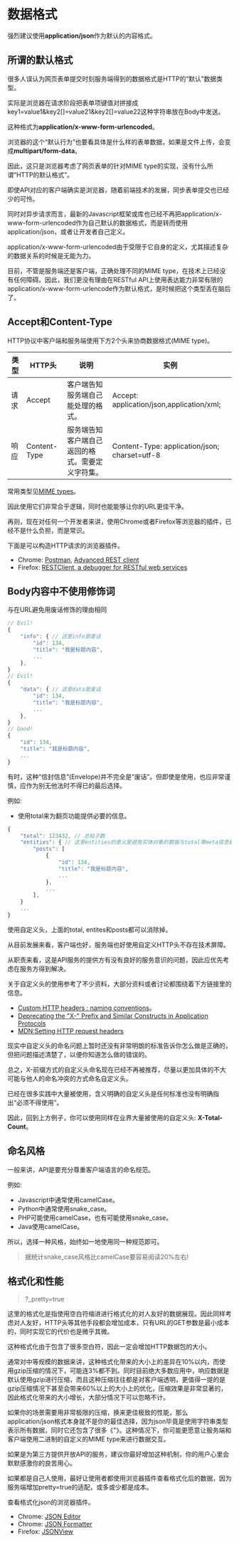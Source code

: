 # 数据格式
强烈建议使用**application/json**作为默认的内容格式。

## 所谓的默认格式

很多人误认为网页表单提交时刻服务端得到的数据格式是HTTP的“默认”数据类型。

实际是浏览器在请求阶段把表单项键值对拼接成key1=value1&key2[]=value21&key2[]=value22这种字符串放在Body中发送。

这种格式为**application/x-www-form-urlencoded**。

浏览器的这个“默认行为”也要看具体是什么样的表单数据，如果是文件上传，会变成**multipart/form-data**。

因此，这只是浏览器考虑了网页表单的针对MIME type的实现，没有什么所谓“HTTP的默认格式”。

即使API对应的客户端确实是浏览器，随着前端技术的发展，同步表单提交也已经少的可怜。

同时对异步请求而言，最新的Javascript框架或库也已经不再把application/x-www-form-urlencoded作为自己默认的数据格式，而是转而使用application/json，或者让开发者自己定义。

application/x-www-form-urlencoded由于受限于它自身的定义，尤其描述复杂的数据关系的时候是无能为力。

目前，不管是服务端还是客户端，正确处理不同的MIME type，在技术上已经没有任何障碍。因此，我们更没有理由在RESTful API上使用表达能力非常有限的application/x-www-form-urlencode作为默认格式，是时候把这个类型丢在脑后了。


## Accept和Content-Type

HTTP协议中客户端和服务端使用下方2个头来协商数据格式(MIME type)。

| 类型 | HTTP头 | 说明 | 实例 |
| --- | --- | --- | --- |
| 请求 | Accept | 客户端告知服务端自己能处理的格式。 | Accept: application/json,application/xml; |
| 响应 | Content-Type | 服务端告知客户端自己返回的格式。需要定义字符集。 | Content-Type: application/json; charset=utf-8 |

常用类型见[MIME types](https://developer.mozilla.org/en-US/docs/Web/HTTP/Basics_of_HTTP/MIME_types)。

因此使用它们非常合乎逻辑，同时也能能够让你的URL更佳干净。

再则，现在对任何一个开发者来讲，使用Chrome或者Firefox等浏览器的插件，已经不是什么负担，而是常识。

下面是可以构造HTTP请求的浏览器插件。

- Chrome: [Postman](https://chrome.google.com/webstore/detail/postman/fhbjgbiflinjbdggehcddcbncdddomop?utm_source=chrome-ntp-icon), [Advanced REST client](https://chrome.google.com/webstore/detail/advanced-rest-client/bljmokabgbdkoefbmccaeficehkmlnao)
- Firefox: [RESTClient, a debugger for RESTful web services](https://addons.mozilla.org/en-US/firefox/addon/restclient/)

## Body内容中不使用修饰词

与在URL避免用废话修饰的理由相同

```javascript
// Evil!
{
    "info": { // 这里info是废话
        "id": 134,
        "title": "我是标题内容",
        ...
    },
}
// Evil!
{
    "data": { // 这里data是废话
        "id": 134,
        "title": "我是标题内容",
        ...
    },
}
// Good!
{
    "id": 134,
    "title": "我是标题内容",
    ...
}
```

有时，这种“信封信息”(Envelope)并不完全是“废话”。但即使是使用，也应非常谨慎，应作为别无他法时不得已的最后选择。

例如:
- 使用total来为翻页功能提供必要的信息。
```javascript
{
    "total": 123432, // 总帖子数 
    "entities": { // 这里entities的意义是避免实体对象的数据与total等meta信息散列在同一级
        "posts": [
            {
                "id": 134,
                "title": "我是标题内容",
                ...
            },
            ...
        ],
    }
    ...
}
```

使用自定义头，上面的total, entites和posts都可以消除掉。

从目前发展来看，客户端也好，服务端也好使用自定义HTTP头不存在技术屏障。

从职责来看，这是API服务的提供方有没有良好的服务意识的问题，因此应优先考虑在服务方得到解决。

关于自定义头的使用参考了不少资料，大部分资料或者讨论都围绕着下方链接里的信息。

- [Custom HTTP headers : naming conventions](https://stackoverflow.com/questions/3561381/custom-http-headers-naming-conventions)。
- [Deprecating the "X-" Prefix and Similar Constructs in Application Protocols](https://tools.ietf.org/html/rfc6648)
- [MDN:Setting HTTP request headers](https://developer.mozilla.org/en/docs/Setting_HTTP_request_headers)

现实中自定义头的命名问题上暂时还没有非常明朗的标准告诉你怎么做是正确的，但把问题描述清楚了，以便你知道怎么做的错误的。

总之，X-前缀方式的自定义头命名现在已经不再被推荐，尽量以更加具体的不大可能与他人的命名冲突的方式命名自定义头。

已经在很多实践中大量被使用，含义明确的自定义头是任何标准也没有明确指出“必须不得使用”。

因此，回到上方例子，你可以使用同样在业界大量被使用的自定义头: **X-Total-Count**。

## 命名风格

一般来讲，API是要充分尊重客户端语言的命名规范。

例如:
- Javascript中通常使用camelCase。
- Python中通常使用snake_case。
- PHP可能使用camelCase，也有可能使用snake_case。
- Java使用camelCase。

所以，选择一种风格，始终如一地使用同一种规范即可。

>据统计snake_case风格比camelCase要容易阅读20%左右!


<a name="performance"></a>
## 格式化和性能

> ?_pretty=true

这里的格式化是指使用空白符缩进进行格式化的对人友好的数据展现。因此同样考虑对人友好，HTTP头等其他手段都会增加成本，只有URL的GET参数是最小成本的，同时实现它的代价也是微乎其微。

这种格式化由于包含了很多空白符，因此一定会增加HTTP数据包的大小。

通常对中等规模的数据来讲，这种格式化带来的大小上的差异在10%以内，而使用gzip压缩的情况下，可能连3%都不到。同时目前绝大多数应用中，响应数据是默认使用gzip进行压缩，而且这种压缩往往都是对客户端透明，更值得一提的是gzip压缩情况下甚至会带来60%以上的大小上的优化，压缩效果是非常显著的，因此格式化带来的大小增长，大部分情况下可以忽略不计。

如果你的场景需要用非常极限的压缩，换来更佳极致的性能，那么application/json格式本身就不是你的最佳选择，因为json毕竟是使用字符串类型表示所有数据，同时它还包含了很多《"》。这种情况下，你可能更愿意让服务端和客户端使用二进制的自定义的MIME type来进行数据交互。

如果是为第三方提供开放API的服务，建议你最好增加这种机制，你的用户心里会默默感激你的良苦用心。

如果都是自己人使用，最好让使用者都使用浏览器插件查看格式化后的数据，因为服务端增加pretty=true的适配，或多或少都是成本。

查看格式化json的浏览器插件。

- Chrome: [JSON Editor](https://chrome.google.com/webstore/detail/json-editor/lhkmoheomjbkfloacpgllgjcamhihfaj)
- Chrome: [JSON Formatter](https://chrome.google.com/webstore/detail/json-formatter/bcjindcccaagfpapjjmafapmmgkkhgoa)
- Firefox: [JSONView](https://addons.mozilla.org/en-us/firefox/addon/jsonview/)

